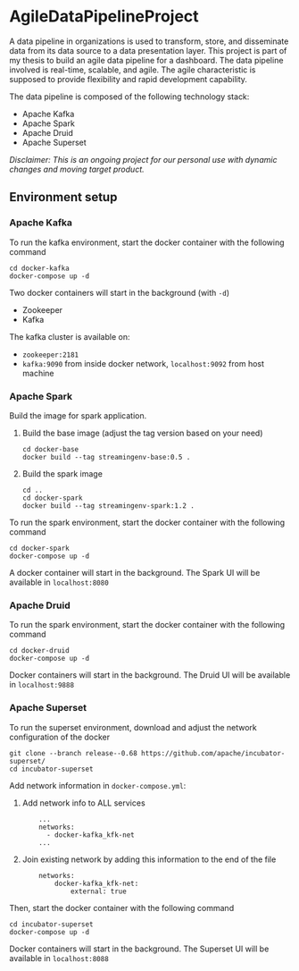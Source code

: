 # AgileDataPipelineProject

A data pipeline in organizations is used to transform, store, and disseminate data from its data source to a data presentation layer. This project is part of my thesis to build an agile data pipeline for a dashboard. The data pipeline involved is real-time, scalable, and agile. The agile characteristic is supposed to provide flexibility and rapid development capability.

The data pipeline is composed of the following technology stack:
- Apache Kafka
- Apache Spark
- Apache Druid
- Apache Superset

*Disclaimer: This is an ongoing project for our personal use with dynamic changes and moving target product.* 

## Environment setup
### Apache Kafka

To run the kafka environment, start the docker container with the following command

```
cd docker-kafka
docker-compose up -d
```
Two docker containers will start in the background (with `-d`) 
- Zookeeper
- Kafka

The kafka cluster is available on:
- `zookeeper:2181`
- `kafka:9090` from inside docker network, `localhost:9092` from host machine

### Apache Spark
Build the image for spark application.
1. Build the base image (adjust the tag version based on your need)

    ```
    cd docker-base
    docker build --tag streamingenv-base:0.5 .
    ```
2. Build the spark image
    ```
    cd ..
    cd docker-spark
    docker build --tag streamingenv-spark:1.2 .
    ```

To run the spark environment, start the docker container with the following command

```
cd docker-spark
docker-compose up -d
```
A docker container will start in the background. The Spark UI will be available in `localhost:8080`

### Apache Druid

To run the spark environment, start the docker container with the following command

```
cd docker-druid
docker-compose up -d
```

Docker containers will start in the background. The Druid UI will be available in `localhost:9888`

### Apache Superset

To run the superset environment, download and adjust the network configuration of the docker
```
git clone --branch release--0.68 https://github.com/apache/incubator-superset/
cd incubator-superset
```

Add network information in `docker-compose.yml`:
1. Add network info to ALL services
    ```
        ...
        networks:
          - docker-kafka_kfk-net
        ...
    ```
2. Join existing network by adding this information to the end of the file
    ```
        networks:
            docker-kafka_kfk-net:
                external: true
    ```
Then, start the docker container with the following command
```
cd incubator-superset
docker-compose up -d
```

Docker containers will start in the background. The Superset UI will be available in `localhost:8088`